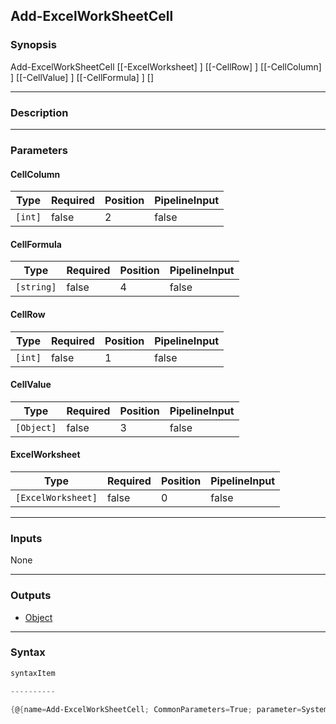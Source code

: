 Add-ExcelWorkSheetCell
----------------------

### Synopsis

Add-ExcelWorkSheetCell [[-ExcelWorksheet] <ExcelWorksheet>] [[-CellRow] <int>] [[-CellColumn] <int>] [[-CellValue] <Object>] [[-CellFormula] <string>] [<CommonParameters>]

---

### Description

---

### Parameters
#### **CellColumn**

|Type   |Required|Position|PipelineInput|
|-------|--------|--------|-------------|
|`[int]`|false   |2       |false        |

#### **CellFormula**

|Type      |Required|Position|PipelineInput|
|----------|--------|--------|-------------|
|`[string]`|false   |4       |false        |

#### **CellRow**

|Type   |Required|Position|PipelineInput|
|-------|--------|--------|-------------|
|`[int]`|false   |1       |false        |

#### **CellValue**

|Type      |Required|Position|PipelineInput|
|----------|--------|--------|-------------|
|`[Object]`|false   |3       |false        |

#### **ExcelWorksheet**

|Type              |Required|Position|PipelineInput|
|------------------|--------|--------|-------------|
|`[ExcelWorksheet]`|false   |0       |false        |

---

### Inputs
None

---

### Outputs
* [Object](https://learn.microsoft.com/en-us/dotnet/api/System.Object)

---

### Syntax
```PowerShell
syntaxItem
```
```PowerShell
----------
```
```PowerShell
{@{name=Add-ExcelWorkSheetCell; CommonParameters=True; parameter=System.Object[]}}
```
